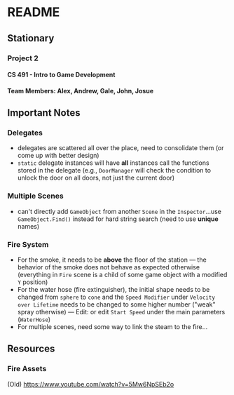 # README
## Stationary
### Project 2
#### CS 491 - Intro to Game Development
#### Team Members: Alex, Andrew, Gale, John, Josue

## Important Notes

### Delegates

- delegates are scattered all over the place, need to consolidate them (or come up with better design)
- `static` delegate instances will have **all** instances call the functions stored in the delegate (e.g., `DoorManager` will check the condition to unlock the door on all doors, not just the current door)

### Multiple Scenes

- can't directly add `GameObject` from another `Scene` in the `Inspector`...use `GameObject.Find()` instead for hard string search (need to use **unique** names)

### Fire System

- For the smoke, it needs to be **above** the floor of the station &mdash; the behavior of the smoke does not behave as expected otherwise (everything in `Fire` scene is a child of some game object with a modified `Y` position)
- For the water hose (fire extinguisher), the initial shape needs to be changed from `sphere` to `cone` and the `Speed Modifier` under `Velocity over Lifetime` needs to be changed to some higher number ("weak" spray otherwise) &mdash; Edit: or edit `Start Speed` under the main parameters (`WaterHose`)
- For multiple scenes, need some way to link the steam to the fire...

## Resources

### Fire Assets

(Old)
https://www.youtube.com/watch?v=5Mw6NpSEb2o



